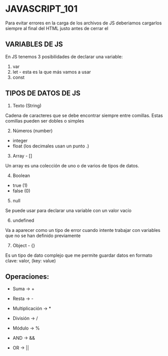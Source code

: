 # JAVASCRIPT_101

Para evitar errores en la carga de los archivos de JS deberiamos cargarlos siempre al final del HTML justo antes de cerrar el <body>


## VARIABLES DE JS

En JS tenemos 3 posibilidades de declarar una variable:

1. var
2. let - esta es la que más vamos a usar
3. const


## TIPOS DE DATOS DE JS


1. Texto (String)

Cadena de caracteres que se debe encontrar siempre entre comillas. Estas comillas pueden ser dobles o simples


2. Números (number)

- integer
- float (los decimales usan un punto .)


3. Array - []

Un array es una colección de uno o de varios de tipos de datos.


4. Boolean

- true (1)
- false (0)


5. null 

Se puede usar para declarar una variable con un valor vacío


6. undefined

Va a aparecer como un tipo de error cuando intente trabajar con variables que no se han definido previamente


7. Object - {}

Es un tipo de dato complejo que me permite guardar datos en formato clave: valor, (key: value)



## Operaciones:

- Suma -> +
- Resta -> -
- Multiplicación -> *
- División -> /
- Módulo -> %


- AND -> &&
- OR -> ||